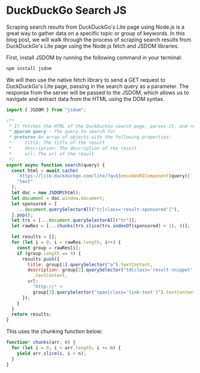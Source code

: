 # DuckDuckGo Search JS

Scraping search results from DuckDuckGo's Lite page using Node.js is a great way to gather data on a specific topic or group of keywords. In this blog post, we will walk through the process of scraping search results from DuckDuckGo's Lite page using the Node.js fetch and JSDOM libraries.

First, install JSDOM by running the following command in your terminal:

```sh
npm install jsdom
```

We will then use the native fetch library to send a GET request to DuckDuckGo's Lite page, passing in the search query as a parameter. The response from the server will be passed to the JSDOM, which allows us to navigate and extract data from the HTML using the DOM syntax.

```javascript
import { JSDOM } from "jsdom";

/**
 * It fetches the HTML of the DuckDuckGo search page, parses it, and returns the results
 * @param query - The query to search for
 * @returns An array of objects with the following properties:
 *     title: The title of the result
 *     description: The description of the result
 *     url: The url of the result
 */
export async function search(query) {
  const html = await cache(
    `https://lite.duckduckgo.com/lite/?q=${encodeURIComponent(query)}`,
    "text"
  );
  let doc = new JSDOM(html);
  let document = doc.window.document;
  let sponsored = [
    ...document.querySelectorAll("tr[class='result-sponsored']"),
  ].pop();
  let trs = [...document.querySelectorAll("tr")];
  let rawRes = [...chunks(trs.slice(trs.indexOf(sponsored) + 1), 4)];

  let results = [];
  for (let i = 0; i < rawRes.length; i++) {
    const group = rawRes[i];
    if (group.length == 4) {
      results.push({
        title: group[1].querySelector("a").textContent,
        description: group[2].querySelector("td[class='result-snippet']")
          .textContent,
        url:
          "http://" +
          group[3].querySelector("span[class='link-text']").textContent,
      });
    }
  }
  return results;
}
```

This uses the chunking function below:

```javascript
function* chunks(arr, n) {
  for (let i = 0; i < arr.length; i += n) {
    yield arr.slice(i, i + n);
  }
}
```
